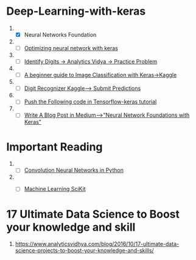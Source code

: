 # Deep-Learning-with-keras

1. - [x] Neural Networks Foundation
2. - [ ] [Optimizing neural network with keras](https://www.analyticsvidhya.com/blog/2016/10/tutorial-optimizing-neural-networks-using-keras-with-image-recognition-case-study/)
3. - [ ] [Identify Digits -> Analytics Vidya -> Practice Problem](https://datahack.analyticsvidhya.com/contest/practice-problem-identify-the-digits/)
4. - [ ] [A beginner guide to Image Classification with Keras->Kaggle](https://www.kaggle.com/ndalziel/beginner-s-guide-to-image-classification-keras/notebook)
5. - [ ] [Digit Recognizer Kaggle--> Submit Predictions](https://www.kaggle.com/c/digit-recognizer/submit)
6. - [ ] [Push the Following code in Tensorflow-keras tutorial](https://github.com/dineshsonachalam/Tensorflow-keras-Basics)
7. - [ ] [Write A Blog Post in Medium-->"Neural Network Foundations with Keras"](https://medium.com/new-story)

# Important Reading


1. - [ ] [Convolution Neural Networks in Python](https://www.datacamp.com/community/tutorials/convolutional-neural-networks-python)
2. - [ ] [Machine Learning SciKit](https://www.datacamp.com/community/tutorials/machine-learning-python)


# 17 Ultimate Data Science to Boost your knowledge and skill

1. https://www.analyticsvidhya.com/blog/2016/10/17-ultimate-data-science-projects-to-boost-your-knowledge-and-skills/
